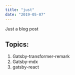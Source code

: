 ```yaml
---
title: "just"
date: "2019-05-07"
---
```


Just a blog post

## Topics:

1. Gatsby-transformer-remark
2. Gatsby-mdx
3. gatsby-react

